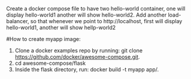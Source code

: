 Create a docker compose file to have two hello-world container, one will display hello-world1 another will show hello-world2. Add another load-balancer, so that whenever we point to http://localhost, first will display hello-world1, another will show hellp-world2


#How to create myapp image:

1. Clone a docker examples repo by running: git clone https://github.com/docker/awesome-compose.git. 
2. cd awesome-compose/flask
3. Inside the flask directory, run: docker build -t myapp app/. 

